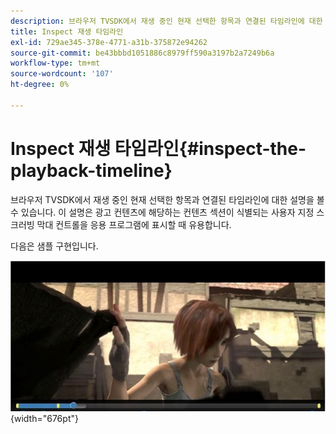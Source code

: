 ```yaml
---
description: 브라우저 TVSDK에서 재생 중인 현재 선택한 항목과 연결된 타임라인에 대한 설명을 볼 수 있습니다. 이 설명은 광고 컨텐츠에 해당하는 컨텐츠 섹션이 식별되는 사용자 지정 스크러빙 막대 컨트롤을 응용 프로그램에 표시할 때 유용합니다.
title: Inspect 재생 타임라인
exl-id: 729ae345-378e-4771-a31b-375872e94262
source-git-commit: be43bbbd1051886c8979ff590a3197b2a7249b6a
workflow-type: tm+mt
source-wordcount: '107'
ht-degree: 0%

---
```


# Inspect 재생 타임라인{#inspect-the-playback-timeline}

브라우저 TVSDK에서 재생 중인 현재 선택한 항목과 연결된 타임라인에 대한 설명을 볼 수 있습니다. 이 설명은 광고 컨텐츠에 해당하는 컨텐츠 섹션이 식별되는 사용자 지정 스크러빙 막대 컨트롤을 응용 프로그램에 표시할 때 유용합니다.

다음은 샘플 구현입니다.
<!--<a id="fig_9CB8AF44F122405C9B78006ADC10F5B1"></a>-->

![](assets/timeline.png){width="676pt"}
